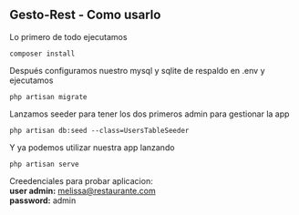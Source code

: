 ## Gesto-Rest - Como usarlo

Lo primero de todo ejecutamos
```
composer install
```
Después configuramos nuestro mysql y sqlite de respaldo en .env y ejecutamos
```
php artisan migrate
```
Lanzamos seeder para tener los dos primeros admin para gestionar la app
```
php artisan db:seed --class=UsersTableSeeder
```
Y ya podemos utilizar nuestra app lanzando
```
php artisan serve
```  
Creedenciales para probar aplicacion:  
__user admin:__ melissa@restaurante.com   
__password:__ admin